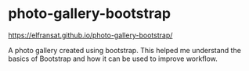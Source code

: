 # photo-gallery-bootstrap

https://elfransat.github.io/photo-gallery-bootstrap/

A photo gallery created using bootstrap. This helped me understand the basics of Bootstrap and how it can be used to improve workflow.
